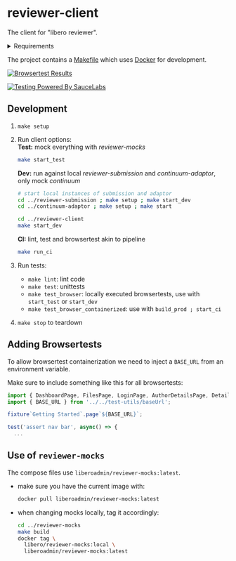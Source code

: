 # reviewer-client

The client for "libero reviewer".

<details>

<summary>Requirements</summary>

- [Docker]
- [GNU Make]
- [Node.js]
- [timeout] (on MacOSX this can be obtained with `brew install coreutils`)
</details>

The project contains a [Makefile] which uses [Docker] for development.

[![Browsertest Results](https://app.eu-central-1.saucelabs.com/browser-matrix/libero_reviewer.svg "Browsertest Results")](https://app.eu-central-1.saucelabs.com/open_sauce/user/libero_reviewer/builds)

[![Testing Powered By SauceLabs](https://saucelabs.github.io/images/opensauce/powered-by-saucelabs-badge-gray.png "Testing Powered By SauceLabs")](https://app.saucelabs.com/open_sauce/user/libero_reviewer/builds)

## Development

1. `make setup`
2. Run client options:  
   __Test:__ mock everything with _reviewer-mocks_  
   ```sh
   make start_test
   ```

   __Dev:__ run against local _reviewer-submission_ and _continuum-adaptor_, only mock _continuum_
   ```sh
   # start local instances of submission and adaptor
   cd ../reviewer-submission ; make setup ; make start_dev
   cd ../continuum-adaptor ; make setup ; make start

   cd ../reviewer-client
   make start_dev
   ```

   __CI:__ lint, test and browsertest akin to pipeline
   ```sh
   make run_ci
   ```

3. Run tests:  
   - `make lint`: lint code
   - `make test`: unittests
   - `make test_browser`: locally executed browsertests, use with `start_test` or `start_dev`
   - `make test_browser_containerized`: use with `build_prod ; start_ci`

3. `make stop` to teardown

## Adding Browsertests

To allow browsertest containerization we need to inject a `BASE_URL` from an environment variable.

Make sure to include something like this for all browsertests:

```js
import { DashboardPage, FilesPage, LoginPage, AuthorDetailsPage, DetailsPage, NavigationPane } from '../page-objects';
import { BASE_URL } from '../../test-utils/baseUrl';

fixture`Getting Started`.page`${BASE_URL}`;

test('assert nav bar', async() => {
  ...
```

## Use of `reviewer-mocks`

The compose files use `liberoadmin/reviewer-mocks:latest`.

- make sure you have the current image with:  
  ```sh
  docker pull liberoadmin/reviewer-mocks:latest
  ```
- when changing mocks locally, tag it accordingly:  
  ```sh
  cd ../reviewer-mocks
  make build
  docker tag \
    libero/reviewer-mocks:local \
    liberoadmin/reviewer-mocks:latest
  ```

[Docker]: https://www.docker.com/
[GNU Make]: https://www.gnu.org/software/make/
[Makefile]: Makefile
[Node.js]: https://nodejs.org/
[timeout]: http://man7.org/linux/man-pages/man1/timeout.1.html
